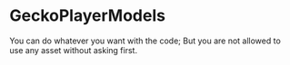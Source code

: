 # GeckoPlayerModels

You can do whatever you want with the code; But you are not allowed to use any asset without asking first.

